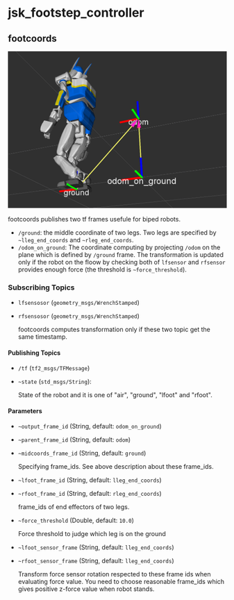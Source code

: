 # jsk\_footstep\_controller


## footcoords
![footcoords.png](images/footcoords.png)

footcoords publishes two tf frames usefule for biped robots.
* `/ground`: the middle coordinate of two legs. Two legs are specified
by `~lleg_end_coords` and `~rleg_end_coords`.
* `/odom_on_ground`: The coordinate computing by projecting `/odom` on the plane which is defined by `/ground` frame. The transformation is updated only if the robot on the floow by checking
both of `lfsensor` and `rfsensor` provides enough force (the threshold is `~force_threshold`).

### Subscribing Topics
* `lfsensosor` (`geometry_msgs/WrenchStamped`)
* `rfsensosor` (`geometry_msgs/WrenchStamped`)

   footcoords computes transformation only if these two topic get the
   same timestamp.

#### Publishing Topics
* `/tf` (`tf2_msgs/TFMessage`)
* `~state` (`std_msgs/String`):

   State of the robot and it is one of "air", "ground", "lfoot" and "rfoot".

#### Parameters
* `~output_frame_id` (String, default: `odom_on_ground`)
* `~parent_frame_id` (String, default: `odom`)
* `~midcoords_frame_id` (String, default: `ground`)

   Specifying frame\_ids. See above description about these frame\_ids.
* `~lfoot_frame_id` (String, default: `lleg_end_coords`)
* `~rfoot_frame_id` (String, default: `rleg_end_coords`)

   frame\_ids of end effectors of two legs.
* `~force_threshold` (Double, default: `10.0`)

   Force threshold to judge which leg is on the ground

* `~lfoot_sensor_frame` (String, default: `lleg_end_coords`)
* `~rfoot_sensor_frame` (String, default: `lleg_end_coords`)

   Transform force sensor rotation respected to these frame ids when evaluating force value.
   You need to choose reasonable frame_ids which gives positive z-force value when robot stands.
